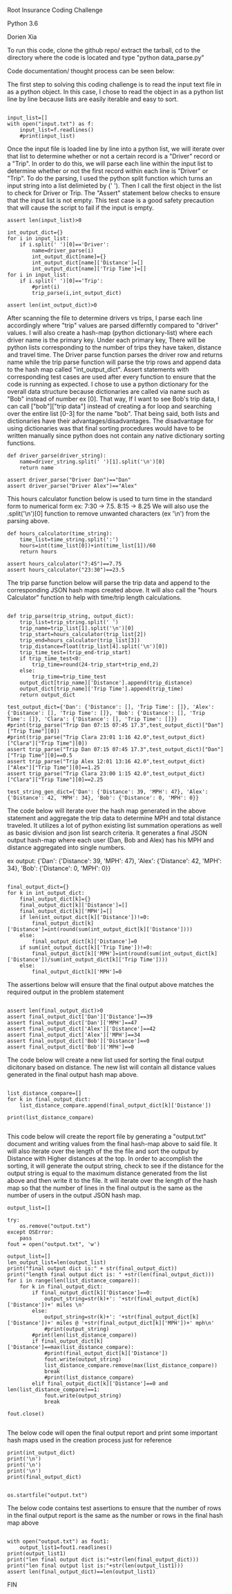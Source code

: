 
Root Insurance Coding Challenge

Python 3.6 

Dorien Xia

To run this code, clone the github repo/ extract the tarball, cd to the directory where the code is located and type "python data_parse.py"

Code documentation/ thought process can be seen below:

The first step to solving this coding challenge is to read the input text file in as a python object. In this case, I chose to 
read the object in as a python list line by line because lists are easily iterable and easy to sort. 
```

input_list=[]
with open("input.txt") as f:
    input_list=f.readlines()
    #print(input_list)

```	

Once the input file is loaded line by line into a python list, we will iterate over that list to determine whether or not a certain
record is a "Driver" record or a "Trip". In order to do this, we will parse each line within the input list to determine
whether or not the first record within each line is "Driver" or "Trip". To do the parsing, I used the python split function which turns an input string into a list delimieted by (' '). Then I call the first object in the list to check for Driver or Trip. The "Assert" statement below checks to ensure
that the input list is not empty. This test case is a good safety precaution that will cause the script to fail if the input is empty. 

```
assert len(input_list)>0

int_output_dict={}
for i in input_list:
    if i.split(' ')[0]=='Driver':
        name=driver_parse(i)
        int_output_dict[name]={}
        int_output_dict[name]['Distance']=[]
        int_output_dict[name]['Trip Time']=[]
for i in input_list:
    if i.split(' ')[0]=='Trip':
        #print(i)
        trip_parse(i,int_output_dict)

assert len(int_output_dict)>0

```

After scanning the file to determine drivers vs trips, I parse each line accordingly where "trip" values are parsed differntly
compared to "driver" values. I will also create a hash-map (python dictionary-list) where each driver name is the primary key. Under each primary key,
There will be python lists corresponding to the number of trips they have taken, distance and travel time. The Driver parse function parses the
driver row and returns name while the trip parse function will parse the trip rows and append data to the hash map called "int_output_dict".
Assert statements with corresponding test cases are used after every function to ensure that the code is running as expected. I chose to use a python dictionary for the overall data structure because dictionaries are called via name such as "Bob" instead of number ex [0]. That way, If I want to see Bob's trip data, I can call ["bob"]["trip data"] instead of creating a for loop and searching over the entire list [0-3] for the name "bob". That being said, both lists and dictionaries have their advantages/disadvantages. The disadvantage for using dictionaries was that final sorting procedures would have to be written manually since python does not contain any native dictionary sorting functions.  

```
def driver_parse(driver_string):
    name=driver_string.split(' ')[1].split('\n')[0]
    return name

assert driver_parse("Driver Dan")=="Dan"
assert driver_parse("Driver Alex")=="Alex"
```

This hours calculator function below is used to turn time in the standard form to numerical form ex: 7:30 -> 7.5. 8:15 -> 8.25
We will also use the .split('\n')[0] function to remove unwanted characters (ex '\n') from the parsing above.
```
def hours_calculator(time_string):
    time_list=time_string.split(':')
    hours=int(time_list[0])+int(time_list[1])/60
    return hours
	
assert hours_calculator("7:45")==7.75
assert hours_calculator("23:30")==23.5

```
The trip parse function below will parse the trip data and append to the corresponding JSON hash maps created above. It will also call the "hours Calculator" function to help with time/trip length calculations. 
```

def trip_parse(trip_string, output_dict):
    trip_list=trip_string.split(' ')
    trip_name=trip_list[1].split('\n')[0]
    trip_start=hours_calculator(trip_list[2])
    trip_end=hours_calculator(trip_list[3])
    trip_distance=float(trip_list[4].split('\n')[0])
    trip_time_test=(trip_end-trip_start)
    if trip_time_test<0:
        trip_time=round(24-trip_start+trip_end,2)
    else:
        trip_time=trip_time_test
    output_dict[trip_name]['Distance'].append(trip_distance)
    output_dict[trip_name]['Trip Time'].append(trip_time)
    return output_dict
	
test_output_dict={'Dan': {'Distance': [], 'Trip Time': []}, 'Alex': {'Distance': [], 'Trip Time': []}, 'Bob': {'Distance': [], 'Trip Time': []}, 'Clara': {'Distance': [], 'Trip Time': []}}
#print(trip_parse("Trip Dan 07:15 07:45 17.3",test_output_dict)["Dan"]["Trip Time"][0])
#print(trip_parse("Trip Clara 23:01 1:16 42.0",test_output_dict)["Clara"]["Trip Time"][0])
assert trip_parse("Trip Dan 07:15 07:45 17.3",test_output_dict)["Dan"]["Trip Time"][0]==0.5
assert trip_parse("Trip Alex 12:01 13:16 42.0",test_output_dict)["Alex"]["Trip Time"][0]==1.25
assert trip_parse("Trip Clara 23:00 1:15 42.0",test_output_dict)["Clara"]["Trip Time"][0]==2.25

test_string_gen_dict={'Dan': {'Distance': 39, 'MPH': 47}, 'Alex': {'Distance': 42, 'MPH': 34}, 'Bob': {'Distance': 0, 'MPH': 0}}
```

The code below will iterate over the hash map generated in the above statement and aggregate the trip data to determine MPH and total distance traveled.
It utilizes a lot of python existing list summation operations as well as basic division and json list search criteria. It generates a final JSON output 
hash-map where each user (Dan, Bob and Alex) has his MPH and distance aggregated into single numbers. 

ex output: 
{'Dan': {'Distance': 39, 'MPH': 47}, 'Alex': {'Distance': 42, 'MPH': 34}, 'Bob': {'Distance': 0, 'MPH': 0}}

    
```

final_output_dict={}        
for k in int_output_dict:
    final_output_dict[k]={}
    final_output_dict[k]['Distance']=[]
    final_output_dict[k]['MPH']=[]
    if len(int_output_dict[k]['Distance'])!=0:
        final_output_dict[k]['Distance']=int(round(sum(int_output_dict[k]['Distance'])))
    else:
        final_output_dict[k]['Distance']=0
    if sum(int_output_dict[k]['Trip Time'])!=0:
        final_output_dict[k]['MPH']=int(round(sum(int_output_dict[k]['Distance'])/sum(int_output_dict[k]['Trip Time'])))
    else:
        final_output_dict[k]['MPH']=0
```

The assertions below will ensure that  the final output above matches the required output in the problem statement

```
        
assert len(final_output_dict)>0
assert final_output_dict['Dan']['Distance']==39
assert final_output_dict['Dan']['MPH']==47
assert final_output_dict['Alex']['Distance']==42
assert final_output_dict['Alex']['MPH']==34
assert final_output_dict['Bob']['Distance']==0
assert final_output_dict['Bob']['MPH']==0

```

The code below will create a new list used for sorting the final output dicitonary based on distance. The new list will contain all 
distance values generated in the final output hash map above. 

```

list_distance_compare=[]
for k in final_output_dict:
    list_distance_compare.append(final_output_dict[k]['Distance'])
    
print(list_distance_compare)


```

This code below will create the report file by generating a "output.txt" document and writing values from the final hash-map above to 
said file. It will also iterate over the length of the the file and sort the output by Distance with Higher distances at the top. In 
order to accomplish the sorting, it will generate the output string, check to see if the distance for the output string is equal 
to the maximum distance generated from the list above and then write it to the file. It will iterate over the length of the hash map
so that the number of lines in the final output is the same as the number of users in the output JSON hash map. 

```
output_list=[]

try:
    os.remove("output.txt")
except OSError:
    pass
fout = open("output.txt", 'w')

output_list=[]
len_output_list=len(output_list)
print("final output dict is:" + str(final_output_dict))
print("length final output dict is: " +str(len(final_output_dict)))
for i in range(len(list_distance_compare)):
    for k in final_output_dict:
        if final_output_dict[k]['Distance']==0:
            output_string=str(k)+': '+str(final_output_dict[k]['Distance'])+' miles \n'
        else:
            output_string=str(k)+': '+str(final_output_dict[k]['Distance'])+' miles @ '+str(final_output_dict[k]['MPH'])+' mph\n'
            #print(output_string)
        #print(len(list_distance_compare))
        if final_output_dict[k]['Distance']==max(list_distance_compare):
            #print(final_output_dict[k]['Distance'])
            fout.write(output_string)
            list_distance_compare.remove(max(list_distance_compare))
            break
            #print(list_distance_compare)
        elif final_output_dict[k]['Distance']==0 and len(list_distance_compare)==1:
            fout.write(output_string)
            break

fout.close()
 
```

The below code will open the final output report and print some important hash maps used in the creation process just for reference


``` 
print(int_output_dict)
print('\n')
print('\n')
print('\n')
print(final_output_dict)


os.startfile("output.txt")

```

The below code contains test assertions to ensure that the number of rows in the final output report is the same as the number
or rows in the final hash map above

``` 

with open("output.txt") as fout1:
    output_list1=fout1.readlines()
print(output_list1)
print("len final output dict is:"+str(len(final_output_dict)))
print("len final output list is:"+str(len(output_list1)))
assert len(final_output_dict)==len(output_list1)
```

FIN
```
